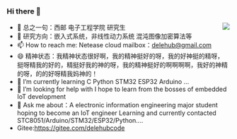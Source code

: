 ### Hi there 👋

- 🔭 总之一句：西邮 电子工程学院 研究生<img align="right" src="https://github-readme-stats.vercel.app/api?username=delehub&show_icons=true">
- 🌱 研究方向：嵌入式系统，非线性动力系统 混沌图像加密算法等
- 📫 How to reach me: Netease cloud mailbox：delehub@gmail.com
- 😄 精神状态：我精神状态很好啊，我的精神挺好的呀，我的好神挺的精呀，挺呀精我的好的，精挺好我的神的呀，我的精神挺好的啊啊啊啊，我好的神精的呀，的的好呀精我妈神的！
- 🌱 I’m currently learning  C Python STM32 ESP32 Arduino ...
- 🤔 I’m looking for help with I hope to learn from the bosses of embedded IoT development
- 💬 Ask me about：A electronic information engineering major student hoping to become an IoT engineer  Learning and currently contacted STC8051/Arduino/STM32/ESP32/Python....
- Gitee:https://gitee.com/delehubcode
